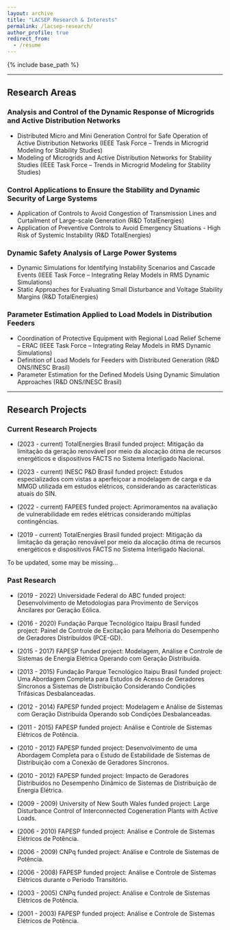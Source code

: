 ```yaml
---
layout: archive
title: "LACSEP Research & Interests"
permalink: /lacsep-research/
author_profile: true
redirect_from:
  - /resume
---
```

{% include base_path %}

---
## Research Areas
### Analysis and Control of the Dynamic Response of Microgrids and Active Distribution Networks
 - Distributed Micro and Mini Generation Control for Safe Operation of Active Distribution Networks (IEEE Task Force – Trends in Microgrid Modeling for Stability Studies)
 - Modeling of Microgrids and Active Distribution Networks for Stability Studies (IEEE Task Force – Trends in Microgrid Modeling for Stability Studies)

### Control Applications to Ensure the Stability and Dynamic Security of Large Systems
- Application of Controls to Avoid Congestion of Transmission Lines and Curtailment of Large-scale Generation (R&D TotalEnergies)
- Application of Preventive Controls to Avoid Emergency Situations - High Risk of Systemic Instability (R&D TotalEnergies)

### Dynamic Safety Analysis of Large Power Systems
- Dynamic Simulations for Identifying Instability Scenarios and Cascade Events (IEEE Task Force – Integrating Relay Models in RMS Dynamic Simulations)
- Static Approaches for Evaluating Small Disturbance and Voltage Stability Margins (R&D TotalEnergies)

### Parameter Estimation Applied to Load Models in Distribution Feeders
- Coordination of Protective Equipment with Regional Load Relief Scheme – ERAC (IEEE Task Force – Integrating Relay Models in RMS Dynamic Simulations)
- Definition of Load Models for Feeders with Distributed Generation (R&D ONS/INESC Brasil)
- Parameter Estimation for the Defined Models Using Dynamic Simulation Approaches (R&D ONS/INESC Brasil)


---

## Research Projects
### Current Research Projects

- (2023 - current) TotalEnergies Brasil funded project: Mitigação da limitação da geração renovável por meio da alocação ótima de recursos energéticos e dispositivos FACTS no Sistema Interligado Nacional.

- (2023 - current) INESC P&D Brasil funded project: Estudos especializados com vistas a aperfeiçoar a modelagem de carga e da MMGD utilizada em estudos elétricos, considerando as características atuais do SIN.

- (2022 - current) FAPEES funded project: Aprimoramentos na avaliação de vulnerabilidade em redes elétricas considerando múltiplas contingências.

- (2019 - current) TotalEnergies Brasil funded project: Mitigação da limitação da geração renovável por meio da alocação ótima de recursos energéticos e dispositivos FACTS no Sistema Interligado Nacional.

To be updated, some may be missing...

### Past Research

- (2019 - 2022) Universidade Federal do ABC funded project: Desenvolvimento de Metodologias para Provimento de Serviços Ancilares por Geração Eólica.

- (2016 - 2020) Fundação Parque Tecnológico Itaipu Brasil funded project: Painel de Controle de Excitação para Melhoria do Desempenho de Geradores Distribuídos (PCE-GD).

- (2015 - 2017) FAPESP funded project: Modelagem, Análise e Controle de Sistemas de Energia Elétrica Operando com Geração Distribuída.

- (2013 - 2015) Fundação Parque Tecnológico Itaipu Brasil funded project: Uma Abordagem Completa para Estudos de Acesso de Geradores Síncronos a Sistemas de Distribuição Considerando Condições Trifásicas Desbalanceadas.

- (2012 - 2014) FAPESP funded project: Modelagem e Análise de Sistemas com Geração Distribuída Operando sob Condições Desbalanceadas.

- (2011 - 2015) FAPESP funded project: Análise e Controle de Sistemas Elétricos de Potência.

- (2010 - 2012) FAPESP funded project: Desenvolvimento de uma Abordagem Completa para o Estudo de Estabilidade de Sistemas de Distribuição com a Conexão de Geradores Síncronos.

- (2010 - 2012) FAPESP funded project: Impacto de Geradores Distribuídos no Desempenho Dinâmico de Sistemas de Distribuição de Energia Elétrica.

- (2009 - 2009) University of New South Wales funded project: Large Disturbance Control of Interconnected Cogeneration Plants with Active Loads.

- (2006 - 2010) FAPESP funded project: Análise e Controle de Sistemas Elétricos de Potência.

- (2006 - 2009) CNPq funded project: Análise e Controle de Sistemas de Potência.

- (2006 - 2008) FAPESP funded project: Análise e Controle de Sistemas Elétricos durante o Período Transitório.

- (2003 - 2005) CNPq funded project: Análise e Controle de Sistemas Elétricos de Potência.

- (2001 - 2003) FAPESP funded project: Análise e Controle de Sistemas Elétricos de Potência.
